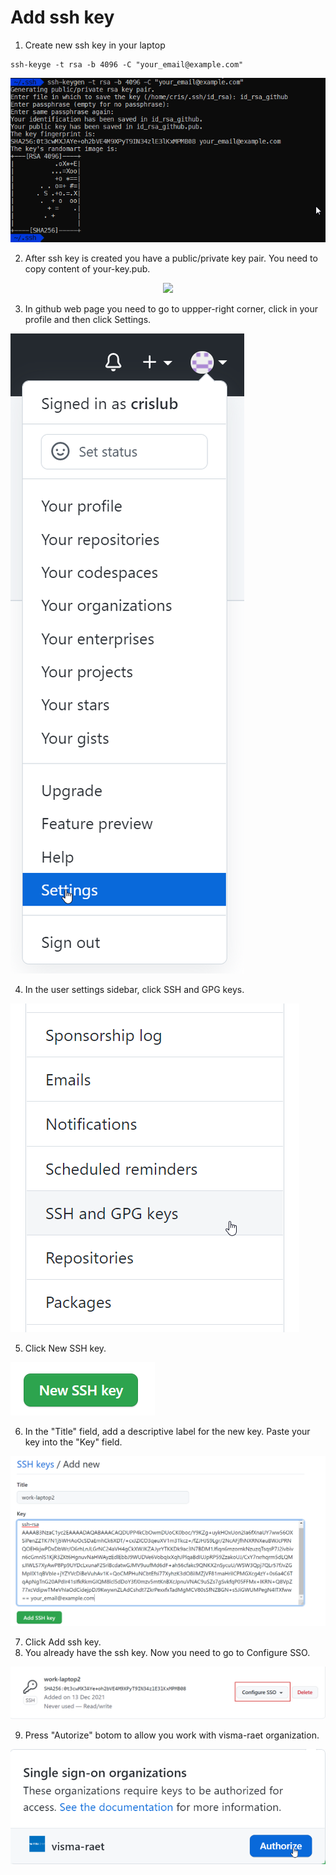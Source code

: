 # Add ssh key

1. Create new ssh key in your laptop
```
ssh-keyge -t rsa -b 4096 -C "your_email@example.com"
```

![SSH keygen](image/ssh-keygen.png)

2.  After ssh key is created you have a public/private key pair. You need to copy content of your-key.pub.

<p align="center">
    <image src="image/ssh-output.png"/>
</p>

3. In github web page you need to go to uppper-right corner, click in your profile and then click Settings.

![Account Settings](image/account-settings.png)

4. In the user settings sidebar, click SSH and GPG keys.

![SSH key github](image/ssh-keys.png)

5. Click New SSH key.

![New github key](image/new-ssh.png)

 6. In the "Title" field, add a descriptive label for the new key. Paste your key into the "Key" field.

![Add ssh key](image/ssh-key-add.png)

7. Click Add ssh key.
8. You already have the ssh key. Now you need to go to Configure SSO.

![SSO](image/ssh-configure-sso.png)

9. Press "Autorize" botom to allow you work with visma-raet organization.

![SSO visma-raet](image/ssh-sso-visma.png)
